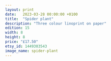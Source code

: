 ```yaml
---
layout: print
date:   2023-03-28 00:00:00 +0100
title:  "Spider plant"
description: "Three colour linoprint on paper"
edition: 15
width: 8
height: 8
price: "£17.50"
etsy_id: 1449303543
image_name: spider-plant
---
```

